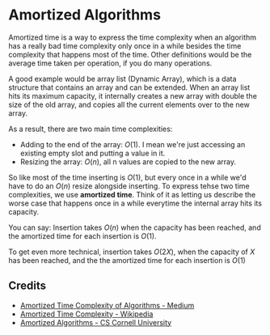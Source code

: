 # Amortized Algorithms
Amortized time is a way to express the time complexity when an algorithm has a really bad time complexity only once in a while besides the time complexity that happens most of the time. Other definitions would be the average time taken per operation, if you do many operations. 

A good example would be array list (Dynamic Array), which is a data structure that contains an array and can be extended. When an array list hits its maximum capacity, it internally creates a new array with double the size of the old array, and copies all the current elements over to the new array.

As a result, there are two main time complexities:
- Adding to the end of the array: $O(1)$. I mean we're just accessing an existing empty slot and putting a value in it.
- Resizing the array: $O(n)$, all n values are copied to the new array. 

So like most of the time inserting is $O(1)$, but every once in a while we'd have to do an $O(n)$ resize alongside inserting. To express tehse two time complexities, we use **amortized time**. Think of it as letting us describe the worse case that happens once in a while everytime the internal array hits its capacity. 

You can say: Insertion takes $O(n)$ when the capacity has been reached, and the amortized time for each insertion is $O(1)$. 

To get even more technical, insertion takes $O(2X)$, when the capacity of $X$ has been reached, and the the amortized time for each insertion is $O(1)$


## Credits
- [Amortized Time Complexity of Algorithms - Medium](https://medium.com/@satorusasozaki/amortized-time-in-the-time-complexity-of-an-algorithm-6dd9a5d38045)
- [Amortized Time Complexity - Wikipedia](https://en.wikipedia.org/wiki/Amortized_analysis)
- [Amortized Algorithms - CS Cornell University](https://www.cs.cornell.edu/courses/cs312/2006sp/lectures/lec18.html)
